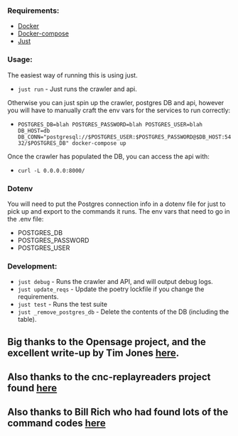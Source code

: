 ### Requirements:
* [Docker](https://www.docker.com/)
* [Docker-compose](https://docs.docker.com/compose/)
* [Just](https://github.com/casey/just)

### Usage:
The easiest way of running this is using just.
* `just run` - Just runs the crawler and api.

Otherwise you can just spin up the crawler, postgres DB and api, however you will have to manually craft the env vars for the services to run correctly:
* `POSTGRES_DB=blah POSTGRES_PASSWORD=blah POSTGRES_USER=blah DB_HOST=db DB_CONN="postgresql://$POSTGRES_USER:$POSTGRES_PASSWORD@$DB_HOST:5432/$POSTGRES_DB" docker-compose up`

Once the crawler has populated the DB, you can access the api with:
* `curl -L 0.0.0.0:8000/`

### Dotenv
You will need to put the Postgres connection info in a dotenv file for just to pick up and export to the commands it runs.
The env vars that need to go in the .env file:
* POSTGRES_DB
* POSTGRES_PASSWORD
* POSTGRES_USER

### Development:
* `just debug` - Runs the crawler and API, and will output debug logs.
* `just update_reqs` - Update the poetry lockfile if you change the requirements.
* `just test` - Runs the test suite
* `just _remove_postgres_db` - Delete the contents of the DB (including the table).

## Big thanks to the Opensage project, and the excellent write-up by Tim Jones [here](https://opensage.github.io/blog/replay-file-parsing).
## Also thanks to the cnc-replayreaders project found [here](https://github.com/louisdx/cnc-replayreaders)
## Also thanks to Bill Rich who had found lots of the command codes [here](https://github.com/bill-rich/cncstats/blob/main/pkg/zhreplay/body/body.go)